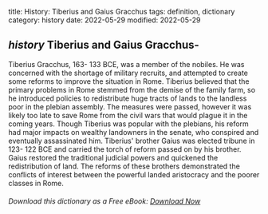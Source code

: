 title: History: Tiberius and Gaius Gracchus
tags: definition, dictionary
category: history
date: 2022-05-29
modified: 2022-05-29

## _history_ Tiberius and Gaius Gracchus-
Tiberius Gracchus,
 163-
133 BCE,
 was a member of the nobiles. He was
concerned with the shortage of military recruits, and attempted to
create some reforms to improve the situation in Rome. Tiberius
believed that the primary problems in Rome stemmed from the demise of
the family farm, so he introduced policies to redistribute huge tracts
of lands to the landless poor in the plebian assembly. The measures
were passed, however it was likely too late to save Rome from the
civil wars that would plague it in the coming years. Though Tiberius
was popular with the plebians, his reform had major impacts on wealthy
landowners in the senate, who conspired and eventually assassinated
him. Tiberius' brother Gaius was elected tribune in 123-
122
BCE
 and carried the torch of reform passed on by his brother. Gaius
restored the traditional judicial powers and quickened the
redistribution of land. The reforms of these brothers demonstrated
the conflicts of interest between the powerful landed aristocracy and
the poorer classes in Rome.


###### Download *this* dictionary as a Free eBook: [Download Now]({static}static/SerfHistoryDictionary.pdf)

